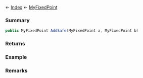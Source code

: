 ← [Index](Api-Index) ← [MyFixedPoint](VRage.MyFixedPoint)

### Summary

```csharp
public MyFixedPoint AddSafe(MyFixedPoint a, MyFixedPoint b)
```

### Returns

### Example

### Remarks

